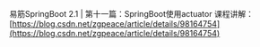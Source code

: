易筋SpringBoot 2.1 | 第十一篇：SpringBoot使用actuator 
课程讲解： [https://blog.csdn.net/zgpeace/article/details/98164754](https://blog.csdn.net/zgpeace/article/details/98164754)
